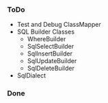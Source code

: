### ToDo ###
* Test and Debug ClassMapper
* SQL Builder Classes
	* WhereBuilder
	* SqlSelectBuilder
	* SqlInsertBuilder
	* SqlUpdateBuilder
	* SqlDeleteBuilder
* SqlDialect


### Done ###